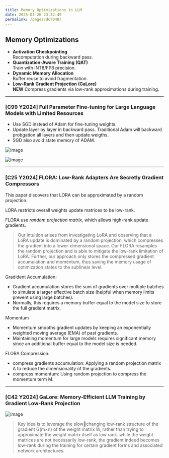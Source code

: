 ```yaml
---
title: Memory Optimizations in LLM
date: 2025-01-26 23:32:49
permalink: /pages/dc7048/
---
```


## **Memory Optimizations**
- **Activation Checkpointing**  
  Recomputation during backward pass.
- **Quantization-Aware Training (QAT)**  
  Train with INT8/FP8 precision.
- **Dynamic Memory Allocation**  
  Buffer reuse to avoid fragmentation.
- **Low-Rank Gradient Projection (GaLore)**  
  **NEW** Compress gradients via low-rank approximations during training.

---

### [C99 Y2024] Full Parameter Fine-tuning for Large Language Models with Limited Resources

- Use SGD instead of Adam for fine-tuning weights.
- Update layer by layer in backward pass. Traditional Adam will backward probgation all layers and then update weigths.
- SGD also avoid state memory of ADAM.

![image](https://github.com/user-attachments/assets/c1e7d018-84e2-49f7-bd74-cdf4edaa0343)

![image](https://github.com/user-attachments/assets/a98a808f-1cb1-4432-b0d0-7c51e9f4ee48)

---

### [C25 Y2024] FLORA: Low-Rank Adapters Are Secretly Gradient Compressors

This paper discovers that LORA can be approximated by a random projection.

LORA restricts overall weights update matrices to be low-rank.

FLORA use *random projection matrix*, which allows high-rank update gradients.

> Our intuition arises from investigating LoRA and observing that a LoRA update is dominated by a random projection, which compresses the gradient into a
lower-dimensional space.
> Our FLORA resamples the random projection and is able to mitigate the low-rank limitation of LoRA. Further, our approach only stores the compressed gradient
accumulation and momentum, thus saving the memory usage of optimization states to the sublinear level.

Gradident Accumulation:
- Gradient accumulation stores the sum of gradients over multiple batches to simulate a larger effective batch size (helpful when memory limits prevent using large batches).
- Normally, this requires a memory buffer equal to the model size to store the full gradient matrix.

Momentum
- Momentum smooths gradient updates by keeping an exponentially weighted moving average (EMA) of past gradients.
- Maintaining momentum for large models requires significant memory since an additional buffer equal to the model size is needed.

FLORA Compression:
- compress gradients accumulation: Applying a random projection matrix A to reduce the dimensionality of the gradients.
- compress momentum: Using random projection to compress the momentum term M.

---

### [C42 Y2024] GaLore: Memory-Efficient LLM Training by Gradient Low-Rank Projection

![image](https://github.com/user-attachments/assets/3ddb7188-8d90-4232-8be1-cb570a74bc56)

 > Key idea is to leverage the slowchanging low-rank structure of the gradient G(m×n) of the weight matrix W, rather than trying to approximate the weight matrix itself as low rank.
> while the weight matrices are not necessarily low-rank, the gradient indeed becomes low-rank during the training for certain gradient forms and associated network
architectures.
